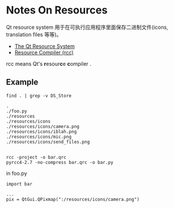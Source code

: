 # Notes On Resources

Qt resource system 用于在可执行应用程序里面保存二进制文件(icons, translation files 等等)。

 - [The Qt Resource System](http://doc.qt.nokia.com/latest/resources.html)
 - [Resource Compiler (rcc)](http://doc.qt.nokia.com/latest/rcc.html)

rcc means Qt's **r**esour**c**e **c**ompiler .


## Example

    find . | grep -v DS_Store

    .
    ./foo.py
    ./resources
    ./resources/icons
    ./resources/icons/camera.png
    ./resources/icons/iblah.png
    ./resources/icons/mic.png
    ./resources/icons/send_files.png


    rcc -project -o bar.qrc
    pyrcc4-2.7 -no-compress bar.qrc -o bar.py


in foo.py

    import bar

    ...
    pix = QtGui.QPixmap(":/resources/icons/camera.png")